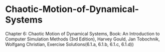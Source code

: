 # Chaotic-Motion-of-Dynamical-Systems
Chapter 6: Chaotic Motion of Dynamical Systems, Book: An Introduction to Computer Simulation Methods (3rd Edition), Harvey Gould, Jan Tobochnik, Wolfgang Christian, Exercise Solutions(6.1.a, 6.1.b, 6.1.c, 6.1.d))
